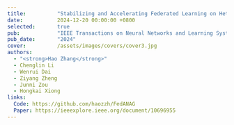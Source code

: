 ```yaml
---
title:          "Stabilizing and Accelerating Federated Learning on Heterogeneous Data with Partial Client Participation"
date:           2024-12-20 00:00:00 +0800
selected:       true
pub:            "IEEE Transactions on Neural Networks and Learning Systems (TNNLS)"
pub_date:       "2024"
cover:          /assets/images/covers/cover3.jpg
authors:
  - "<strong>Hao Zhang</strong>"
  - Chenglin Li
  - Wenrui Dai
  - Ziyang Zheng
  - Junni Zou
  - Hongkai Xiong
links:
  Code: https://github.com/haozzh/FedANAG
  Paper: https://ieeexplore.ieee.org/document/10696955
---
```


